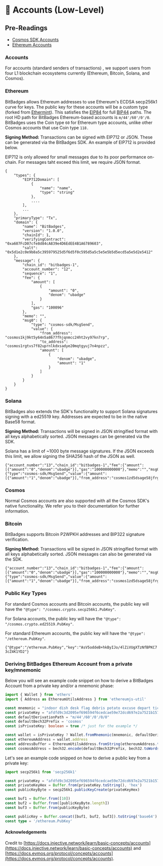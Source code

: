 # 👥 Accounts (Low-Level)

## Pre-Readings

* [Cosmos SDK Accounts](https://docs.cosmos.network/main/basics/accounts)
* [Ethereum Accounts](https://ethereum.org/en/whitepaper/#ethereum-accounts)

### Accounts[​](https://docs.injective.network/learn/basic-concepts/accounts#injective-accounts) <a href="#injective-accounts" id="injective-accounts"></a>

For accounts (standard senders of transactions) , we support users from four L1 blockchain ecosystems currently (Ethereum, Bitcoin, Solana, and Cosmos).

### **Ethereum**

BitBadges allows Ethereum addresses to use Ethereum's ECDSA secp256k1 curve for keys. The public key for these accounts will be a custom type (forked from [Ethermint](https://github.com/cosmos/ethermint)). This satisfies the [EIP84](https://github.com/ethereum/EIPs/issues/84) for full [BIP44](https://github.com/bitcoin/bips/blob/master/bip-0044.mediawiki) paths. The root HD path for BitBadges Ethereum-based accounts is `m/44'/60'/0'/0`. BitBadges uses the Coin type `60` for Ethereum type accounts, unlike other Cosmos accounts that use Coin type `118.`

**Signing Method:** Transactions can be signed with EIP712 or JSON. These can be generated via the BitBadges SDK. An example of EIP712 is provided below.

EIP712 is only allowed for small messages due to its poor performance on-chain. For messages taht exceed this limit, we require JSON format.

```
{
    "types": {
        "EIP712Domain": [
            {
                "name": "name",
                "type": "string"
            },
            ....
        ],
        ...
    },
    "primaryType": "Tx",
    "domain": {
        "name": "BitBadges",
        "version": "1.0.0",
        "chainId": 1,
        "verifyingContract": "0xa607FcD07cfe8d84cA839e4D6EdEE4B1A6789603",
        "salt": "0x5d1e2c0e9b8a5c395979525d5f6d5f0c595d5a5c5e5e5b5d5ecd5a5e5d2e5412"
    },
    "message": {
        "chain_id": "bitbadges-1",
        "account_number": "12",
        "sequence": "1",
        "fee": {
            "amount": [
                {
                    "amount": "0",
                    "denom": "ubadge"
                }
            ],
            "gas": "100096"
        },
        "memo": "",
        "msg0": {
            "type": "cosmos-sdk/MsgSend",
            "value": {
                "from_address": "cosmos1kj9kt5y64n5a8677fhjqnmcc24ht2vy97kn7rp",
                "to_address": "cosmos1rgtvs7f82uprnlkdxsadye20mqtgyuj7n4npzz",
                "amount": [
                    {
                        "denom": "ubadge",
                        "amount": "1"
                    }
                ]
            }
        }
    }
}
```

### **Solana**

BitBadges also extends the SDK's functionality to support Solana signatures signing with a ed25519 key. Addresses are expected to be in the native Base58 format.

**Signing Method:** Transactions will be signed in JSON stringified format with all keys alphabetically sorted. JSON messages can be generated via the SDK.

Solana has a limit of \~1000 byte message signatures. If the JSON exceeds this limit, we allow signing the SHA256 hash of the JSON as well.&#x20;

```
{"account_number":"13","chain_id":"bitbadges-1","fee":{"amount":[{"amount":"0","denom":"ubadge"}],"gas":"100000000000"},"memo":"","msg0":{"type":"cosmos-sdk/MsgSend","value":{"amount":[{"amount":"1","denom":"ubadge"}],"from_address":"cosmos1zd5dsage58jfrgmsu377pk6w0q5zhc67fn4gsl","to_address":"cosmos1rgtvs7f82uprnlkdxsadye20mqtgyuj7n4npzz"}},"sequence":"0"}
```

### **Cosmos**

Normal Cosmos accounts are also supported with all the Cosmos SDK's native functionality. We refer you to their documentation for further information.

### Bitcoin

BitBadges supports Bitcoin P2WPKH addresses and BIP322 signature verification.

**Signing Method:** Transactions will be signed in JSON stringified format with all keys alphabetically sorted. JSON messages can also be generated via the SDK.

```
{"account_number":"13","chain_id":"bitbadges-1","fee":{"amount":[{"amount":"0","denom":"ubadge"}],"gas":"100000000000"},"memo":"","msg0":{"type":"cosmos-sdk/MsgSend","value":{"amount":[{"amount":"1","denom":"ubadge"}],"from_address":"cosmos1zd5dsage58jfrgmsu377pk6w0q5zhc67fn4gsl","to_address":"cosmos1rgtvs7f82uprnlkdxsadye20mqtgyuj7n4npzz"}},"sequence":"0"}
```

### **Public Key Types**

For standard Cosmos accounts and Bitcoin accounts, the public key will have the `"@type": "/cosmos.crypto.secp256k1.PubKey"`.

For Solana accounts, the public key will have the `"@type": "/cosmos.crypto.ed25519.PubKey"`.

For standard Ethereum accounts, the public key will have the `"@type": "/ethereum.PubKey"`.

`{"@type":"/ethereum.PubKey","key":"AsV5oddeB+hkByIJo/4lZiVUgXTzNfBPKC73cZ4K1YD2"}`

### Deriving BitBadges Ethereum Account from a private key/mnemonic[​](https://docs.injective.network/learn/basic-concepts/accounts#deriving-injective-account-from-a-private-keymnemonic) <a href="#deriving-injective-account-from-a-private-keymnemonic" id="deriving-injective-account-from-a-private-keymnemonic"></a>

Below you will see an example code snippet on how to derive a BitBadges Account from a private key and/or a mnemonic phase:

```typescript
import { Wallet } from 'ethers'
import { Address as EthereumUtilsAddress } from 'ethereumjs-util'

const mnemonic = "indoor dish desk flag debris potato excuse depart ticket judge file exit"
const privateKey = "afdfd9c3d2095ef696594f6cedcae59e72dcd697e2a7521b1578140422a4f890"
const defaultDerivationPath = "m/44'/60'/0'/0/0"
const defaultBech32Prefix = 'cosmos'
const isPrivateKey: boolean = true /* just for the example */

const wallet = isPrivateKey ? Wallet.fromMnemonic(mnemonic, defaultDerivationPath) : new Wallet(privateKey)
const ethereumAddress = wallet.address
const addressBuffer = EthereumUtilsAddress.fromString(ethereumAddress.toString()).toBuffer()
const cosmosAddress = bech32.encode(defaultBech32Prefix, bech32.toWords(addressBuffer))
```

Let's see an example code snipped on how to derive a public key from a private key:

```typescript
import secp256k1 from 'secp256k1'

const privateKey = "afdfd9c3d2095ef696594f6cedcae59e72dcd697e2a7521b1578140422a4f890"
const privateKeyHex = Buffer.from(privateKey.toString(), 'hex')
const publicKeyByte = secp256k1.publicKeyCreate(privateKeyHex)

const buf1 = Buffer.from([10])
const buf2 = Buffer.from([publicKeyByte.length])
const buf3 = Buffer.from(publicKeyByte)

const publicKey = Buffer.concat([buf1, buf2, buf3]).toString('base64')
const type = '/ethereum.PubKey'
```

#### Acknowledgements

Credit to [https://docs.injective.network/learn/basic-concepts/accounts](https://docs.injective.network/learn/basic-concepts/accounts) and [https://docs.evmos.org/protocol/concepts/accounts](https://docs.evmos.org/protocol/concepts/accounts).
